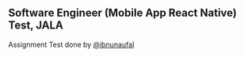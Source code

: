 
## Software Engineer (Mobile App React Native) Test, JALA

Assignment Test done by [@ibnunaufal](https://www.github.com/ibnunaufal/jala-test)
